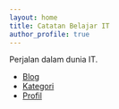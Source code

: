 ```yaml
---
layout: home
title: Catatan Belajar IT
author_profile: true
---
```


Perjalan dalam dunia IT.

* [Blog](/blog)
* [Kategori](/categories)
* [Profil](/ajiarya)
